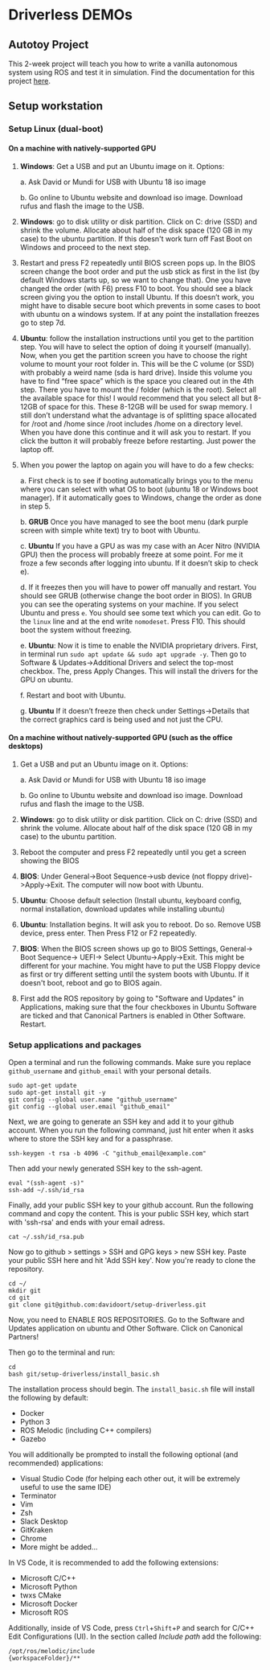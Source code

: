 # Driverless DEMOs

## Autotoy Project
This 2-week project will teach you how to write a vanilla autonomous system using ROS and test it in simulation. Find the documentation for this project [here](autotoy/readme.md).

## Setup workstation

### Setup Linux (dual-boot)


#### On a machine with natively-supported GPU


1. **Windows**: Get a USB and put an Ubuntu image on it. Options:

	a. Ask David or Mundi for USB with Ubuntu 18 iso image
	
	b. Go online to Ubuntu website and download iso image. Download rufus and flash the image to the USB.
    
2. **Windows**: go to disk utility or disk partition. Click on C: drive (SSD) and shrink the volume. Allocate about half of the disk space (120 GB in my case) to the ubuntu partition. If this doesn't work turn off Fast Boot on Windows and proceed to the next step.

5. Restart and press F2 repeatedly until BIOS screen pops up. In the BIOS screen change the boot order and put the usb stick as first in the list (by default Windows starts up, so we want to change that). One you have changed the order (with F6) press F10 to boot. You should see a black screen giving you the option to install Ubuntu. If this doesn’t work, you might have to disable secure boot which prevents in some cases to boot with ubuntu on a windows system. If at any point the installation freezes go to step 7d.

6. **Ubuntu**: follow the installation instructions until you get to the partition step. You will have to select the option of doing it yourself (manually). Now, when you get the partition screen you have to choose the right volume to mount your root folder in. This will be the C volume (or SSD) with probably a weird name (sda is hard drive). Inside this volume you have to find “free space” which is the space you cleared out in the 4th step. There you have to mount the / folder (which is the root). Select all the available space for this! I would recommend that you select all but 8-12GB of space for this. These 8-12GB will be used for swap memory. I still don’t understand what the advantage is of splitting space allocated for /root and /home since /root includes /home on a directory level. When you have done this continue and it will ask you to restart. If you click the button it will probably freeze before restarting. Just power the laptop off.

7. When you power the laptop on again you will have to do a few checks:

	a. First check is to see if booting automatically brings you to the menu where you can select with what OS to boot (ubuntu 18 or Windows boot manager). If it automatically goes to Windows, change the order as done in step 5.

	b. **GRUB** Once you have managed to see the boot menu (dark purple screen with simple white text) try to boot with Ubuntu.
		
	c. **Ubuntu** If you have a GPU as was my case with an Acer Nitro (NVIDIA GPU) then the process will probably freeze at some point. For me it froze a few seconds after logging into ubuntu. If it doesn’t skip to check e).

	d. If it freezes then you will have to power off manually and restart. You should see GRUB (otherwise change the boot order in BIOS). In GRUB you can see the operating systems on your machine. If you select Ubuntu and press `e`. You should see some text which you can edit. Go to the `linux` line and at the end write `nomodeset`. Press F10. This should boot the system without freezing.
		
	e. **Ubuntu**: Now it is time to enable the NVIDIA proprietary drivers. First, in terminal run `sudo apt update && sudo apt upgrade -y`. Then go to Software & Updates->Additional Drivers and select the top-most checkbox. The, press Apply Changes. This will install the drivers for the GPU on ubuntu.

	f. Restart and boot with Ubuntu. 

	g. **Ubuntu** If it doesn’t freeze then check under Settings->Details that the correct graphics card is being used and not just the CPU.


#### On a machine without natively-supported GPU (such as the office desktops)

1. Get a USB and put an Ubuntu image on it. Options:
		
	a. Ask David or Mundi for USB with Ubuntu 18 iso image
		
	b. Go online to Ubuntu website and download iso image. Download rufus and flash the image to the USB.
    
2. **Windows**: go to disk utility or disk partition. Click on C: drive (SSD) and shrink the volume. Allocate about half of the disk space (120 GB in my case) to the ubuntu partition.

3. Reboot the computer and press F2 repeatedly until you get a screen showing the BIOS
4. **BIOS**: Under General->Boot Sequence->usb device (not floppy drive)->Apply->Exit. The computer will now boot with Ubuntu.
5. **Ubuntu**: Choose default selection (Install ubuntu, keyboard config, normal installation, download updates while installing ubuntu)
6. **Ubuntu**: Installation begins. It will ask you to reboot. Do so. Remove USB device, press enter. Then Press F12 or F2 repeatedly. 
7. **BIOS**: When the BIOS screen shows up go to BIOS Settings, General-> Boot Sequence-> UEFI-> Select Ubuntu->Apply->Exit. This might be different for your machine. You might have to put the USB Floppy device as first or try different setting until the system boots with Ubuntu. If it doesn't boot, reboot and go to BIOS again.
8. First add the ROS repository by going to "Software and Updates" in Applications, making sure that the four checkboxes in Ubuntu Software are ticked and that Canonical Partners is enabled in Other Software. Restart.


### Setup applications and packages

Open a terminal and run the following commands. Make sure you replace `github_username` and `github_email` with your personal details. 

```
sudo apt-get update
sudo apt-get install git -y
git config --global user.name "github_username"
git config --global user.email "github_email"
```

Next, we are going to generate an SSH key and add it to your github account. When you run the following command, just hit enter when it asks where to store the SSH key and for a passphrase.

```
ssh-keygen -t rsa -b 4096 -C "github_email@example.com"
```	
Then add your newly generated SSH key to the ssh-agent.
```
eval "(ssh-agent -s)"
ssh-add ~/.ssh/id_rsa
```
Finally, add your public SSH key to your github account. Run the following command and copy the content. This is your public SSH key, which start with 'ssh-rsa' and ends with your email adress.
```
cat ~/.ssh/id_rsa.pub
```	
Now go to github > settings > SSH and GPG keys > new SSH key. Paste your public SSH here and hit 'Add SSH key'. Now you're ready to clone the repository.
```
cd ~/
mkdir git
cd git
git clone git@github.com:davidoort/setup-driverless.git
```

Now, you need to ENABLE ROS REPOSITORIES. Go to the Software and Updates application on ubuntu and Other Software. Click on Canonical Partners!

Then go to the terminal and run:

```
cd
bash git/setup-driverless/install_basic.sh
```

The installation process should begin. The `install_basic.sh` file will install the following by default:

* Docker
* Python 3
* ROS Melodic (including C++ compilers)
* Gazebo

You will additionally be prompted to install the following optional (and recommended) applications:

* Visual Studio Code (for helping each other out, it will be extremely useful to use the same IDE)
* Terminator
* Vim
* Zsh
* Slack Desktop
* GitKraken
* Chrome
* More might be added...

In VS Code, it is recommended to add the following extensions:
* Microsoft C/C++ 
* Microsoft Python 
* twxs CMake 
* Microsoft Docker 
* Microsoft ROS

Additionally, inside of VS Code, press `Ctrl`+`Shift`+`P` and search for C/C++ Edit Configurations (UI). In the section called *Include path* add the following:

``` 
/opt/ros/melodic/include
{workspaceFolder}/** 
```

